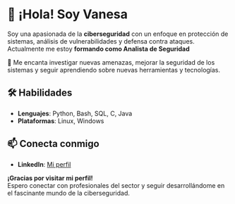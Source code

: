 # 👋 ¡Hola! Soy Vanesa

Soy una apasionada de la **ciberseguridad** con un enfoque en protección de sistemas, análisis de vulnerabilidades y defensa contra ataques. Actualmente me estoy **formando como Analista de Seguridad**


🔐 Me encanta investigar nuevas amenazas, mejorar la seguridad de los sistemas y seguir aprendiendo sobre nuevas herramientas y tecnologías.

## 🛠️ Habilidades
- **Lenguajes**: Python, Bash, SQL, C, Java
- **Plataformas**: Linux, Windows

## 📫 Conecta conmigo
- **LinkedIn**: [Mi perfil](www.linkedin.com/in/vanesasierra)  


**¡Gracias por visitar mi perfil!**  
Espero conectar con profesionales del sector y seguir desarrollándome en el fascinante mundo de la ciberseguridad.

